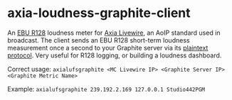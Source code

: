 axia-loudness-graphite-client
=============================

An <a href = "https://tech.ebu.ch/docs/events/ibc11-ebutechnical/presentations/ibc11_10things_r128.pdf">EBU R128</a> loudness meter for <a href = "http://www.axiaaudio.com/livewire">Axia Livewire</a>, an AoIP standard used in broadcast. The client sends an EBU R128 short-term loudness measurement once a second to your Graphite server via its <a href = "http://graphite.readthedocs.org/en/latest/feeding-carbon.html#the-plaintext-protocol">plaintext protocol</a>. Very useful for R128 logging, or building a loudness dashboard.

Correct usage: `axialufsgraphite <MC Livewire IP> <Graphite Server IP> <Graphite Metric Name>`

Example: `axialufsgraphite 239.192.2.169 127.0.0.1 Studio442PGM`
